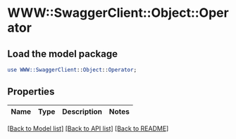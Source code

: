 # WWW::SwaggerClient::Object::Operator

## Load the model package
```perl
use WWW::SwaggerClient::Object::Operator;
```

## Properties
Name | Type | Description | Notes
------------ | ------------- | ------------- | -------------

[[Back to Model list]](../README.md#documentation-for-models) [[Back to API list]](../README.md#documentation-for-api-endpoints) [[Back to README]](../README.md)


